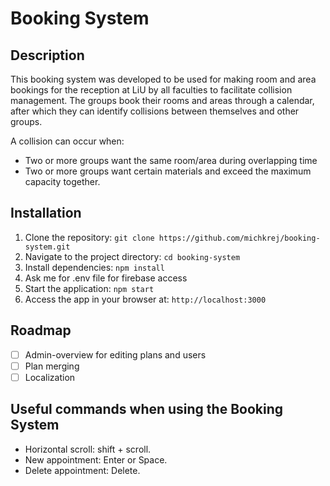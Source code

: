 # Booking System

## Description

This booking system was developed to be used for making room and area bookings for the reception at LiU by all faculties to facilitate collision management. The groups book their rooms and areas through a calendar, after which they can identify collisions between themselves and other groups.

A collision can occur when:
- Two or more groups want the same room/area during overlapping time
- Two or more groups want certain materials and exceed the maximum capacity together.

## Installation
1. Clone the repository: `git clone https://github.com/michkrej/booking-system.git`
2. Navigate to the project directory: `cd booking-system`
3. Install dependencies: `npm install`
4. Ask me for .env file for firebase access
5. Start the application: `npm start`
6. Access the app in your browser at: `http://localhost:3000`

## Roadmap
- [ ] Admin-overview for editing plans and users
- [ ] Plan merging
- [ ] Localization

## Useful commands when using the Booking System
- Horizontal scroll: shift + scroll.
- New appointment: Enter or Space.
- Delete appointment: Delete.
